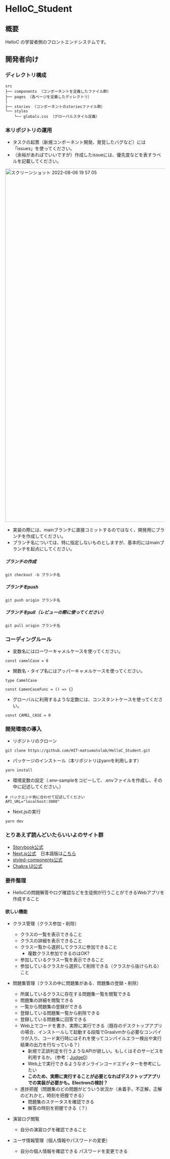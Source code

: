 # HelloC_Student

## 概要

HelloC の学習者側のフロントエンドシステムです。

## 開発者向け

### ディレクトリ構成
```
src
├── components （コンポーネントを定義したファイル群）
├── pages （各ページを定義したディレクトリ）
│   
├── stories （コンポーネントのstoriesファイル群）
└── styles
    └── globals.css （グローバルスタイル定義）
```

### 本リポジトリの運用
- タスクの起票（新規コンポーネント開発、発覚したバグなど）には「issues」を使ってください。
- （余裕があればでいいですが）作成したissueには、優先度などを表すラベルを記載してください。
<img width="1115" alt="スクリーンショット 2022-08-06 19 57 05" src="https://user-images.githubusercontent.com/65604109/183246039-c8475c1c-8dcd-4544-9866-ebe839efcc90.png">

- 実装の際には、mainブランチに直接コミットするのではなく、開発用にブランチを作成してください。
- ブランチ名については、特に指定しないものとしますが、基本的にはmainブランチを起点にしてください。

##### ブランチの作成
```
git checkout -b ブランチ名
```

##### ブランチをpush
```
git push origin ブランチ名
```

##### ブランチをpull（レビューの際に使ってください）
```
git pull origin ブランチ名
```

### コーディングルール

- 変数名にはローワーキャメルケースを使ってください。
```
const camelCase = 0
```
- 関数名・タイプ名にはアッパーキャメルケースを使ってください。
```
type CamelCase

const CamenCaseFunc = () => {}
```
- グローバルに利用するような定数には、コンスタントケースを使ってください。
```
const CAMEL_CASE = 0
```

### 開発環境の導入
- リポジトリのクローン
```
git clone https://github.com/HIT-matsumotolab/HelloC_Student.git
```

- パッケージのインストール（本リポジトリはyarnを利用します）
```
yarn install
```

- 環境変数の設定（.env-sampleをコピーして、.envファイルを作成し、その中に記述してください。）
```
# バックエンド側に合わせて記述してください
API_URL="localhost:3000"
```

- Next.jsの実行
```
yarn dev
```

### とりあえず読んどいたらいいよのサイト群
- [Storybook公式](https://storybook.js.org/)
- [Next.js公式](https://nextjs.org/)　日本語版は[こちら](https://nextjs-ja-translation-docs.vercel.app/)
- [styled-components公式](https://styled-components.com/)
- [Chakra UI公式](https://chakra-ui.com/)

### 要件整理
- HelloCの問題解答やログ確認などを生徒側が行うことができるWebアプリを作成すること

#### 欲しい機能
- クラス管理（クラス参加・削除）
  - クラスの一覧を表示できること
  - クラスの詳細を表示できること
  - クラス一覧から選択してクラスに参加できること
    - 複数クラス参加できるのはOK?
  - 参加しているクラス一覧を表示できること
  - 参加しているクラスから選択して削除できる（クラスから抜けられる）こと

- 問題集管理（クラスの中に問題集がある．問題集の登録・削除）
  - 所属しているクラスに存在する問題集一覧を閲覧できる
  - 問題集の詳細を閲覧できる
  - 一覧から問題集の登録ができる
  - 登録している問題集一覧から削除できる
  - 登録している問題集に回答できる
  - Web上でコードを書き、実際に実行できる（既存のデスクトップアプリの場合、インストールして起動する段階でGraalvmから必要なコンパイラが入り、コード実行時にはそれを使ってコンパイルエラー検出や実行結果の出力を行なっている？）
    - 新規で正誤判定を行うようなAPIが欲しい。もしくはそのサービスを利用するか。（参考：[Judge0](https://judge0.com/#products)）
    - Web上で実行できるようなオンラインコードエディターを参考にしたい
    - <strong>このため、実際に実行することが必要となればデスクトップアプリでの実装が必要かも。Electronの検討？</strong>
  - 進捗把握（問題集のどの問題がどういう状況か（未着手，不正解，正解のどれかと，時刻を把握できる）
    - 問題集のステータスを確認できる
    - 解答の時刻を把握できる（？）

- 演習ログ閲覧
  - 自分の演習ログを確認できること

- ユーザ情報管理（個人情報やパスワードの変更）
  - 自分の個人情報を確認できる
  パスワードを変更できる

